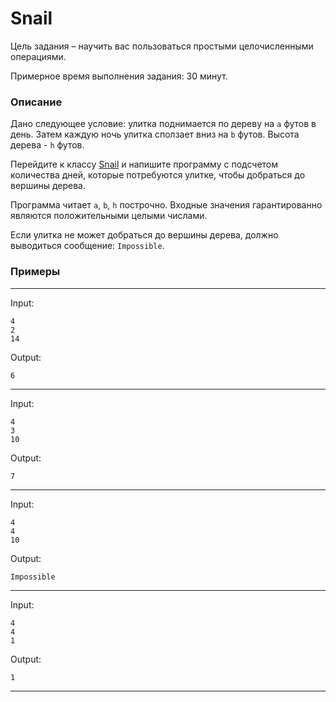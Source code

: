 # Snail
Цель задания – научить вас пользоваться простыми целочисленными операциями.

Примерное время выполнения задания: 30 минут.

### Описание
Дано следующее условие: улитка поднимается по дереву на `a` футов в день. Затем каждую ночь улитка сползает вниз на `b` футов. Высота дерева - `h` футов.

Перейдите к классу  [Snail](/com/epam/training/student_Gagik_Hovhannisyan/snail/Snail.java) и напишите программу с подсчетом количества дней, которые потребуются улитке, чтобы добраться до вершины дерева.

Программа читает `a`, `b`, `h` построчно. Входные значения гарантированно являются положительными целыми числами.

Если улитка не может добраться до вершины дерева, должно выводиться сообщение: `Impossible`.

### Примеры

---
Input:
```
4
2
14
```

Output:
```
6
```

---
Input:
```
4
3
10
```

Output:
```
7
```

---
Input:
```
4
4
10
```

Output:
```
Impossible
```

---
Input:
```
4
4
1
```

Output:
```
1
```

---
